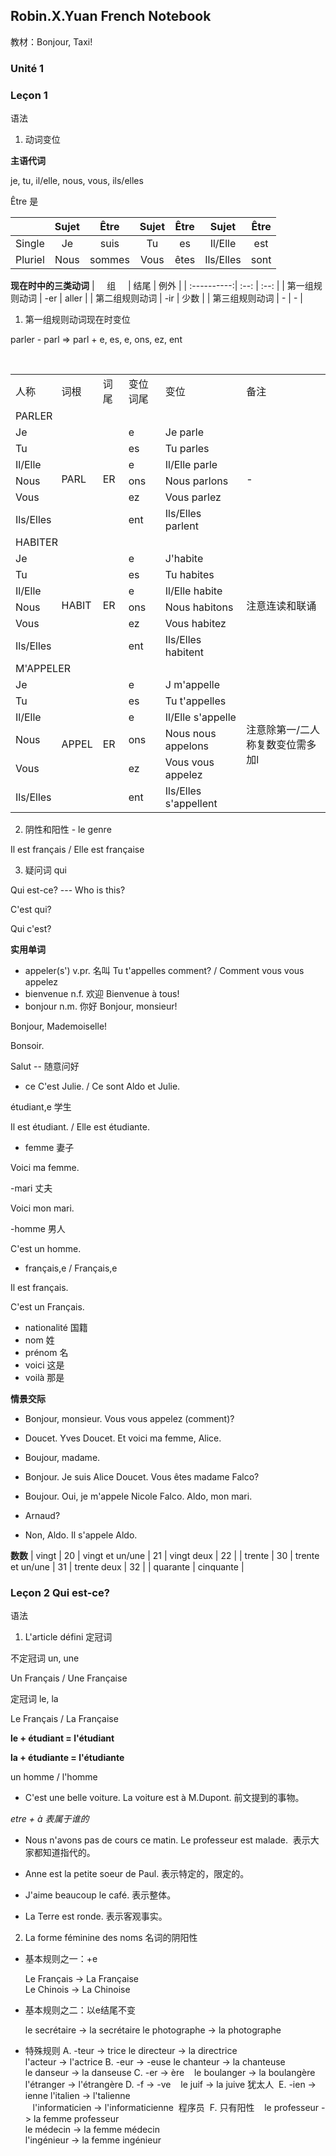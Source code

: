 ## Robin.X.Yuan French Notebook

教材：Bonjour, Taxi!

### Unité 1

### Leçon 1 

语法

1. 动词变位

**主语代词**

je, tu, il/elle, nous, vous, ils/elles

Être 是

| | Sujet | Être | Sujet | Être | Sujet | Être |
|:---:|:----:|:--:|:----:|:--:|:----:|:--:|
|Single|Je|suis|Tu|es|Il/Elle|est|
|Pluriel|Nous|sommes|Vous|êtes|Ils/Elles|sont|

**现在时中的三类动词**
|      组      | 结尾 |  例外 |
| :----------:| :--: | :--: |
| 第一组规则动词 | -er | aller |
| 第二组规则动词 | -ir |  少数  |
| 第三组规则动词 |  -  |   -   |

1. 第一组规则动词现在时变位

parler - parl  =>  parl + e, es, e, ons, ez, ent

<table>
  <tr>
    <td>人称</td>
    <td>词根</td>
    <td>词尾</td>
    <td>变位词尾</td>
    <td>变位</td>
    <td>备注</td>
  </tr>
  <tr>
    <td colspan="6">PARLER</td>
  </tr>
  <tr>
    <td>Je</td>
    <td rowspan="6">PARL</td>
    <td rowspan="6">ER</td>
    <td>e</td>
    <td>Je parle</td>
    <td rowspan="6">-</td>
  </tr>
  <tr>
    <td>Tu</td>
    <td>es</td>
    <td>Tu parles</td>
  </tr>
  <tr>
    <td>Il/Elle</td>
    <td>e</td>
    <td>Il/Elle parle</td>
  </tr>
  <tr>
    <td>Nous</td>
    <td>ons</td>
    <td>Nous parlons</td>
  </tr>
  <tr>
    <td>Vous</td>
    <td>ez</td>
    <td>Vous parlez</td>
  </tr>
  <tr>
    <td>Ils/Elles</td>
    <td>ent</td>
    <td>Ils/Elles parlent</td>
  </tr>
  <tr>
    <td  colspan="6">HABITER</td>
  </tr>
  <tr>
    <td>Je</td>
    <td rowspan="6">HABIT</td>
    <td rowspan="6">ER</td>
    <td>e</td>
    <td>J'habite</td>
    <td rowspan="6">注意连读和联诵</td>
  </tr>
  <tr>
    <td>Tu</td>
    <td>es</td>
    <td>Tu habites</td>
  </tr>
  <tr>
    <td>Il/Elle</td>
    <td>e</td>
    <td>Il/Elle habite</td>
  </tr>
  <tr>
    <td>Nous</td>
    <td>ons</td>
    <td>Nous habitons</td>
  </tr>
  <tr>
    <td>Vous</td>
    <td>ez</td>
    <td>Vous habitez</td>
  </tr>
  <tr>
    <td>Ils/Elles</td>
    <td>ent</td>
    <td>Ils/Elles habitent</td>
  </tr>
  <tr>
    <td colspan="6">M'APPELER</td>
  </tr>
  <tr>
    <td>Je</td>
    <td rowspan="6">APPEL</td>
    <td rowspan="6">ER</td>
    <td>e</td>
    <td>J m'appelle</td>
    <td rowspan="6">注意除第一/二人称复数变位需多加l</td>
  </tr>
  <tr>
    <td>Tu</td>
    <td>es</td>
    <td>Tu t'appelles</td>
  </tr>
  <tr>
    <td>Il/Elle</td>
    <td>e</td>
    <td>Il/Elle s'appelle</td>
  </tr>
  <tr>
    <td>Nous</td>
    <td>ons</td>
    <td>Nous nous appelons</td>
  </tr>
  <tr>
    <td>Vous</td>
    <td>ez</td>
    <td>Vous vous appelez</td>
  </tr>
  <tr>
    <td>Ils/Elles</td>
    <td>ent</td>
    <td>Ils/Elles s'appellent</td>
  </tr>
</table>

2. 阴性和阳性 - le genre

Il est français / Elle est française

3. 疑问词 qui

Qui est-ce?  ---  Who is this?

C'est qui?

Qui c'est?

**实用单词**
- appeler(s') v.pr. 名叫
Tu t'appelles comment? / Comment vous vous appelez
- bienvenue n.f. 欢迎
Bienvenue à tous!
- bonjour n.m. 你好
Bonjour, monsieur!

Bonjour, Mademoiselle!

Bonsoir.

Salut -- 随意问好

- ce
C'est Julie. / Ce sont Aldo et Julie.

étudiant,e 学生

Il est étudiant. / Elle est étudiante.

- femme 妻子

Voici ma femme.

-mari 丈夫

Voici mon mari.

-homme 男人

C'est un homme.

- français,e / Français,e

Il est français.

C'est un Français.

- nationalité 国籍
- nom 姓
- prénom 名
- voici 这是
- voilà 那是

**情景交际**

- Bonjour, monsieur. Vous vous appelez (comment)?
- Doucet. Yves Doucet. Et voici ma femme, Alice.
- Boujour, madame.

- Bonjour. Je suis Alice Doucet. Vous êtes madame Falco?
- Boujour. Oui, je m'appele Nicole Falco. Aldo, mon mari.
- Arnaud?
- Non, Aldo. Il s'appele Aldo.

**数数**
| vingt | 20 | vingt et un/une | 21 | vingt deux | 22 |
| trente | 30 | trente et un/une | 31 | trente deux | 32 |
| quarante | cinquante |

### Leçon 2 Qui est-ce?

语法

1. L'article défini 定冠词

不定冠词 un, une

Un Français / Une Française

定冠词 le, la

Le Français / La Française

**le + étudiant = l'étudiant**

**la + étudiante = l'étudiante**

un homme / l'homme

- C'est une belle voiture. La voiture est à M.Dupont. 前文提到的事物。

*etre + à 表属于谁的*

- Nous n'avons pas de cours ce matin. Le professeur est malade.  表示大家都知道指代的。

- Anne est la petite soeur de Paul. 表示特定的，限定的。

- J'aime beaucoup le café. 表示整体。

- La Terre est ronde. 表示客观事实。

2. La forme féminine des noms 名词的阴阳性

- 基本规则之一：+e

  Le Français -> La Française <br>
  Le Chinois -> La Chinoise
- 基本规则之二：以e结尾不变

  le secrétaire -> la secrétaire
  le photographe -> la photographe
  
- 特殊规则
  A. -teur -> trice
    le directeur -> la directrice <br>
    l'acteur -> l'actrice
  B. -eur -> -euse
    le chanteur -> la chanteuse <br>
    le danseur -> la danseuse
  C. -er -> ère
    le boulanger -> la boulangère <br>
    l'étranger -> l'étrangère
  D. -f -> -ve
    le juif -> la juive 犹太人
  E. -ien -> ienne
    l'italien -> l'talienne <br>
    l'informaticien -> l'informaticienne  程序员
  F. 只有阳性
    le professeur -> la femme professeur <br>
    le médecin -> la femme médecin <br>
    l'ingénieur -> la femme ingénieur <br>


